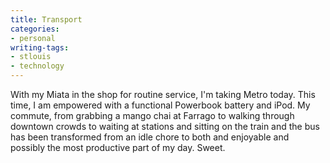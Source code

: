 ```yaml
---
title: Transport
categories:
- personal
writing-tags:
- stlouis
- technology
---
```


With my Miata in the shop for routine service, I'm taking Metro today.  This time, I am empowered with a functional Powerbook battery and iPod.   My commute, from grabbing a mango chai at Farrago to walking through downtown crowds to waiting at stations and sitting on the train and the bus has been transformed from an idle chore to both and enjoyable and possibly the most productive part of my day.  Sweet.
